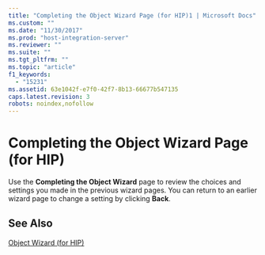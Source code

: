 ```yaml
---
title: "Completing the Object Wizard Page (for HIP)1 | Microsoft Docs"
ms.custom: ""
ms.date: "11/30/2017"
ms.prod: "host-integration-server"
ms.reviewer: ""
ms.suite: ""
ms.tgt_pltfrm: ""
ms.topic: "article"
f1_keywords: 
  - "15231"
ms.assetid: 63e1042f-e7f0-42f7-8b13-66677b547135
caps.latest.revision: 3
robots: noindex,nofollow
---
```

# Completing the Object Wizard Page (for HIP)
Use the **Completing the Object Wizard** page to review the choices and settings you made in the previous wizard pages. You can return to an earlier wizard page to change a setting by clicking **Back**.  
  
## See Also  
 [Object Wizard (for HIP)](../core/object-wizard-for-hip-2.md)